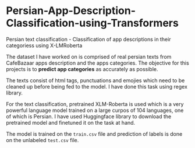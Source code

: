 # Persian-App-Description-Classification-using-Transformers
Persian text classification - Classification of app descriptions in their categoriess using X-LMRoberta


The dataset I have worked on is comprised of real persian texts from CafeBazaar apps description and the apps categories. The objective for this projects is to **predict app categories** as accurately as possible. 

The texts consist of html tags, punctuations and emojies which need to be cleaned up before being fed to the model. I have done this task using regex library.

For the text classification, pretrained XLM-Roberta is used which is a very powerful language model trained on a large curpos of 104 languages, one of which is Persian. I have used Huggingface library to download the pretrained model and finetuned it on the task at hand.

The model is trained on the <code>train.csv</code> file and prediction of labels is done on the unlabeled <code>test.csv</code> file.